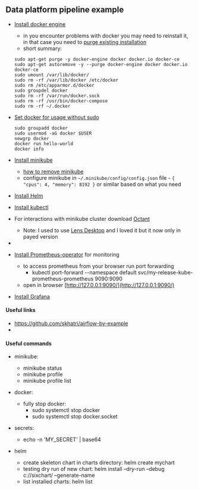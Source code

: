 ## Data platform pipeline example

* [Install docker engine](https://docs.docker.com/engine/install/ubuntu/)
    - in you encounter problems with docker you may need to reinstall it, in that case you need to [purge existing installation](https://askubuntu.com/questions/935569/how-to-completely-uninstall-docker)
    - short summary:
    ```
    sudo apt-get purge -y docker-engine docker docker.io docker-ce
    sudo apt-get autoremove -y --purge docker-engine docker docker.io docker-ce
    sudo umount /var/lib/docker/
    sudo rm -rf /var/lib/docker /etc/docker
    sudo rm /etc/apparmor.d/docker
    sudo groupdel docker
    sudo rm -rf /var/run/docker.sock
    sudo rm -rf /usr/bin/docker-compose
    sudo rm -rf ~/.docker
    ```
* [Set docker for usage without sudo](https://docs.docker.com/engine/install/linux-postinstall/)
    ```
    sudo groupadd docker
    sudo usermod -aG docker $USER
    newgrp docker
    docker run hello-world
    docker info
    ```

* [Install minikube](https://minikube.sigs.k8s.io/docs/start/)
    - [how to remove minikube](https://stackoverflow.com/questions/66016567/how-to-uninstall-minikube-from-ubuntu-i-get-an-unable-to-load-cached-images-e)
    - configure minikube in `~/.minikube/config/config.json` file - `{ "cpus": 4, "memory": 8192 }` or similar based on what you need

* [Install Helm](https://helm.sh/docs/intro/install/)

* [Install kubectl](https://kubernetes.io/docs/tasks/tools/install-kubectl-linux/)
* For interactions with minikube cluster download [Octant](https://octant.dev/)
    - Note: I used to use [Lens Desktop](https://k8slens.dev) and I loved it but it now only in payed version
*

* [Install Prometheus-operator](https://bitnami.com/stack/prometheus-operator/helm) for monitoring
    - to access prometheus from your browser run port forwarding
        - kubectl port-forward --namespace default svc/my-release-kube-prometheus-prometheus 9090:9090
    - open in browser [http://127.0.0.1:9090/](http://127.0.0.1:9090/)
* [Install Grafana](https://bitnami.com/stack/grafana/helm)


#### Useful links

* https://github.com/skhatri/airflow-by-example
*


#### Useful commands

* minikube:
    - minikube status
    - minikube profile
    - minikube profile list

* docker:
    - fully stop docker:
        - sudo systemctl stop docker
        - sudo systemctl stop docker.socket

* secrets:
    - echo -n 'MY_SECRET' | base64

* helm
    - create skeleton chart in charts directory: helm create mychart
    - testing dry run of new chart: helm install –dry-run  –debug c://sixchart/ –generate-name
    - list installed charts: helm list
